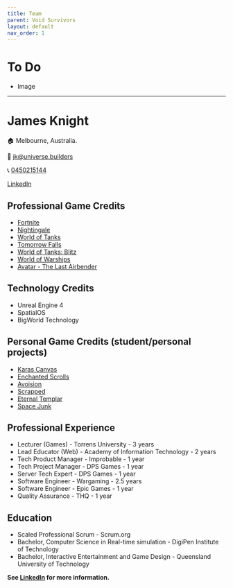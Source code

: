```yaml
---
title: Team
parent: Void Survivors
layout: default
nav_order: 1
---
```


# To Do
* Image

---
# James Knight
🏠 Melbourne, Australia.

📧 [jk@universe.builders](mailto:jk@universe.builders)

📞 [0450215144](tel:+61450215144)

[LinkedIn](https://www.linkedin.com/in/jamesknightgd/)

## Professional Game Credits
* [Fortnite](https://www.youtube.com/watch?v=WJW-bzXZM8M)
* [Nightingale](https://www.youtube.com/watch?v=wVzai6zZM6A)
* [World of Tanks](https://www.youtube.com/watch?v=053YxOJqcm0)
* [Tomorrow Falls](https://www.youtube.com/watch?v=yR8VQ4nR2eQ)
* [World of Tanks: Blitz](https://www.youtube.com/watch?v=FsgyWcvGh6g)
* [World of Warships](https://www.youtube.com/watch?v=fDqwAiVR5JU)
* [Avatar - The Last Airbender](https://www.youtube.com/watch?v=2KJXM9QWrB4)

## Technology Credits
* Unreal Engine 4
* SpatialOS
* BigWorld Technology

## Personal Game Credits (student/personal projects)
* [Karas Canvas](https://www.youtube.com/watch?v=n8Au2roGToE)
* [Enchanted Scrolls](https://www.youtube.com/watch?v=23xnfEoDyKI)
* [Avoision](https://www.youtube.com/watch?v=-jCNzcPfhOI)
* [Scrapped](https://www.youtube.com/watch?v=ZHNiCUSzLXY)
* [Eternal Templar](https://www.youtube.com/watch?v=U9FBOXm_zzE)
* [Space Junk](https://www.youtube.com/watch?v=3hxHo0Su8q0)

## Professional Experience
* Lecturer (Games) - Torrens University - 3 years
* Lead Educator (Web) - Academy of Information Technology - 2 years
* Tech Product Manager - Improbable - 1 year
* Tech Project Manager - DPS Games - 1 year
* Server Tech Expert - DPS Games - 1 year
* Software Engineer - Wargaming - 2.5 years
* Software Engineer - Epic Games - 1 year
* Quality Assurance - THQ - 1 year

## Education
* Scaled Professional Scrum - Scrum.org
* Bachelor, Computer Science in Real-time simulation - DigiPen Institute of Technology
* Bachelor, Interactive Entertainment and Game Design - Queensland University of Technology

**See [LinkedIn](https://www.linkedin.com/in/jamesknightgd/) for more information.**

